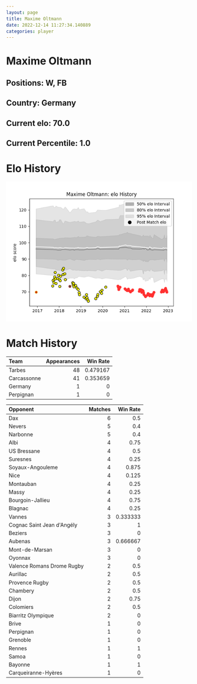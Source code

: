 ```yaml
---  
layout: page  
title: Maxime Oltmann  
date: 2022-12-14 11:27:34.140889  
categories: player  
---
```

# Maxime Oltmann

## Positions: W, FB

## Country: Germany

## Current elo: 70.0

## Current Percentile: 1.0

# Elo History


![elo history](history_MaximeOltmann.png)
# Match History


| Team        |   Appearances |   Win Rate |
|:------------|--------------:|-----------:|
| Tarbes      |            48 |   0.479167 |
| Carcassonne |            41 |   0.353659 |
| Germany     |             1 |   0        |
| Perpignan   |             1 |   0        |

| Opponent                   |   Matches |   Win Rate |
|:---------------------------|----------:|-----------:|
| Dax                        |         6 |   0.5      |
| Nevers                     |         5 |   0.4      |
| Narbonne                   |         5 |   0.4      |
| Albi                       |         4 |   0.75     |
| US Bressane                |         4 |   0.5      |
| Suresnes                   |         4 |   0.25     |
| Soyaux-Angouleme           |         4 |   0.875    |
| Nice                       |         4 |   0.125    |
| Montauban                  |         4 |   0.25     |
| Massy                      |         4 |   0.25     |
| Bourgoin-Jallieu           |         4 |   0.75     |
| Blagnac                    |         4 |   0.25     |
| Vannes                     |         3 |   0.333333 |
| Cognac Saint Jean d'Angély |         3 |   1        |
| Beziers                    |         3 |   0        |
| Aubenas                    |         3 |   0.666667 |
| Mont-de-Marsan             |         3 |   0        |
| Oyonnax                    |         3 |   0        |
| Valence Romans Drome Rugby |         2 |   0.5      |
| Aurillac                   |         2 |   0.5      |
| Provence Rugby             |         2 |   0.5      |
| Chambery                   |         2 |   0.5      |
| Dijon                      |         2 |   0.75     |
| Colomiers                  |         2 |   0.5      |
| Biarritz Olympique         |         2 |   0        |
| Brive                      |         1 |   0        |
| Perpignan                  |         1 |   0        |
| Grenoble                   |         1 |   0        |
| Rennes                     |         1 |   1        |
| Samoa                      |         1 |   0        |
| Bayonne                    |         1 |   1        |
| Carqueiranne-Hyères        |         1 |   0        |